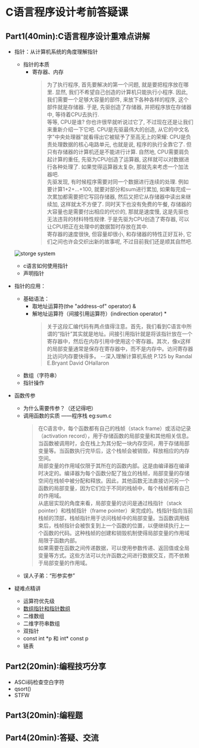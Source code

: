 # C语言程序设计考前答疑课
## Part1(40min):C语言程序设计重难点讲解 
- 指针：从计算机系统的角度理解指针
    - 指针的本质
        - 寄存器、内存
            >为了执行程序, 首先要解决的第一个问题, 就是要把程序放在哪里. 显然, 我们不希望自己创造的计算机只能执行小程序. 因此, 我们需要一个足够大容量的部件, 来放下各种各样的程序, 这个部件就是存储器. 于是, 先驱创造了存储器, 并把程序放在存储器中, 等待着CPU去执行.  
            等等, CPU是谁? 你也许很早就听说过它了, 不过现在还是让我们来重新介绍一下它吧. CPU是先驱最伟大的创造, 从它的中文名字"中央处理器"就看得出它被赋予了至高无上的荣耀: CPU是负责处理数据的核心电路单元, 也就是说, 程序的执行全靠它了. 但只有存储器的计算机还是不能进行计算. 自然地, CPU需要肩负起计算的重任, 先驱为CPU创造了运算器, 这样就可以对数据进行各种处理了. 如果觉得运算器太复杂, 那就先来考虑一个加法器吧.  
            先驱发现, 有时候程序需要对同一个数据进行连续的处理. 例如要计算1+2+...+100, 就要对部分和sum进行累加, 如果每完成一次累加都需要把它写回存储器, 然后又把它从存储器中读出来继续加, 这样就太不方便了. 同时天下也没有免费的午餐, 存储器的大容量也是需要付出相应的代价的, 那就是速度慢, 这是先驱也无法违背的材料特性规律. 于是先驱为CPU创造了寄存器, 可以让CPU把正在处理中的数据暂时存放在其中.  
            寄存器的速度很快, 但容量却很小, 和存储器的特性正好互补, 它们之间也许会交织出新的故事呢, 不过目前我们还是顺其自然吧.  

    ![storge system](/Users/nickchen/Desktop/storge.png "")
    - c语言如何使用指针
    - 声明指针
- 指针的应用：
    - 基础语法：  
        - 取地址运算符(the "address-of" operator) &   
        - 解地址运算符（间接引用运算符）(indirection operator) *   
            > 关于这段汇编代码有两点值得注意。首先，我们看到C语言中所谓的“指针”其实就是地址。间接引用指针就是将该指针放在一个寄存器中，然后在内存引用中使用这个寄存器。其次，像x这样的局部变量通常是保存在寄存器中，而不是内存中。访问寄存器比访问内存要快得多。
        --深入理解计算机系统 P.125 by Randal E.Bryant David OHallaron
    - 数组（字符串）
    - 指针操作
- 函数传参
    - 为什么需要传参？（还记得吧）
    - 调用函数的实质 ——程序栈 eg:sum.c
        >在C语言中，每个函数都有自己的栈帧（stack frame）或活动记录（activation record），用于存储函数的局部变量和其他相关信息。当函数被调用时，会在栈上为其分配一块内存空间，用于存储局部变量等。当函数执行完毕后，这个栈帧会被销毁，释放相应的内存空间。  
        局部变量的作用域仅限于其所在的函数内部。这是由编译器在编译时决定的。编译器为每个函数分配了独立的栈帧，局部变量的存储空间在栈帧中被分配和释放。因此，其他函数无法直接访问另一个函数的局部变量，因为它们位于不同的栈帧中，每个栈帧都有自己的作用域。  
        从底层实现的角度来看，局部变量的访问是通过栈指针（stack pointer）和栈帧指针（frame pointer）来完成的。栈指针指向当前栈帧的顶部，栈帧指针用于访问栈帧中的局部变量。当函数调用结束后，栈帧指针会被恢复到上一个函数的位置，以便继续执行上一个函数的代码。这种栈帧的创建和销毁机制使得局部变量的作用域局限于函数内部。  
        如果需要在函数之间传递数据，可以使用参数传递、返回值或全局变量等方式。这些方法可以允许函数之间进行数据交互，而不依赖于局部变量的作用域。
    - 误人子弟：“形参实参”

- 疑难点精讲
    - 运算符优先级
    - [数组指针和指针数组](https://blog.csdn.net/mick_hu/article/details/100931034?csdn_share_tail=%7B%22type%22%3A%22blog%22%2C%22rType%22%3A%22article%22%2C%22rId%22%3A%22100931034%22%2C%22source%22%3A%22qq_49994961%22%7D&fromshare=blogdetail)
    - 二维数组
    - 二维字符串数组
    - 双指针
    - const int \*p 和 int* const p
    - 链表
## Part2(20min):编程技巧分享
- ASCii码检查空白字符
- qsort()
- STFW
## Part3(20min):编程题
## Part4(20min):答疑、交流